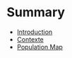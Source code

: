 # Summary

* [Introduction](README.md)
* [Contexte](chapter1.md)
* [Population Map](population-map.md)

